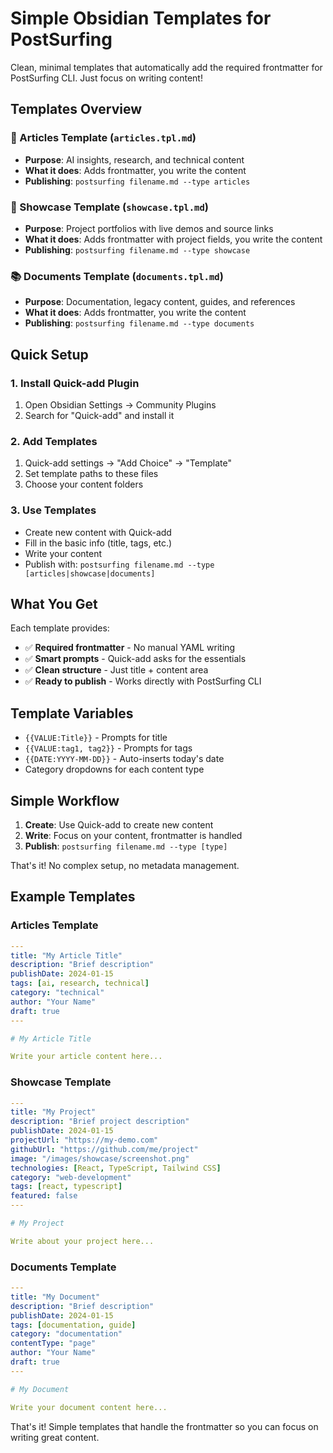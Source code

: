 # Simple Obsidian Templates for PostSurfing

Clean, minimal templates that automatically add the required frontmatter for PostSurfing CLI. Just focus on writing content!

## Templates Overview

### 📝 Articles Template (`articles.tpl.md`)
- **Purpose**: AI insights, research, and technical content
- **What it does**: Adds frontmatter, you write the content
- **Publishing**: `postsurfing filename.md --type articles`

### 🚀 Showcase Template (`showcase.tpl.md`)
- **Purpose**: Project portfolios with live demos and source links
- **What it does**: Adds frontmatter with project fields, you write the content
- **Publishing**: `postsurfing filename.md --type showcase`

### 📚 Documents Template (`documents.tpl.md`)
- **Purpose**: Documentation, legacy content, guides, and references
- **What it does**: Adds frontmatter, you write the content
- **Publishing**: `postsurfing filename.md --type documents`

## Quick Setup

### 1. Install Quick-add Plugin
1. Open Obsidian Settings → Community Plugins
2. Search for "Quick-add" and install it

### 2. Add Templates
1. Quick-add settings → "Add Choice" → "Template"
2. Set template paths to these files
3. Choose your content folders

### 3. Use Templates
- Create new content with Quick-add
- Fill in the basic info (title, tags, etc.)
- Write your content
- Publish with: `postsurfing filename.md --type [articles|showcase|documents]`

## What You Get

Each template provides:
- ✅ **Required frontmatter** - No manual YAML writing
- ✅ **Smart prompts** - Quick-add asks for the essentials
- ✅ **Clean structure** - Just title + content area
- ✅ **Ready to publish** - Works directly with PostSurfing CLI

## Template Variables

- `{{VALUE:Title}}` - Prompts for title
- `{{VALUE:tag1, tag2}}` - Prompts for tags
- `{{DATE:YYYY-MM-DD}}` - Auto-inserts today's date
- Category dropdowns for each content type

## Simple Workflow

1. **Create**: Use Quick-add to create new content
2. **Write**: Focus on your content, frontmatter is handled
3. **Publish**: `postsurfing filename.md --type [type]`

That's it! No complex setup, no metadata management.

## Example Templates

### Articles Template
```yaml
---
title: "My Article Title"
description: "Brief description"
publishDate: 2024-01-15
tags: [ai, research, technical]
category: "technical"
author: "Your Name"
draft: true
---

# My Article Title

Write your article content here...
```

### Showcase Template
```yaml
---
title: "My Project"
description: "Brief project description"
publishDate: 2024-01-15
projectUrl: "https://my-demo.com"
githubUrl: "https://github.com/me/project"
image: "/images/showcase/screenshot.png"
technologies: [React, TypeScript, Tailwind CSS]
category: "web-development"
tags: [react, typescript]
featured: false
---

# My Project

Write about your project here...
```

### Documents Template
```yaml
---
title: "My Document"
description: "Brief description"
publishDate: 2024-01-15
tags: [documentation, guide]
category: "documentation"
contentType: "page"
author: "Your Name"
draft: true
---

# My Document

Write your document content here...
```

That's it! Simple templates that handle the frontmatter so you can focus on writing great content.
